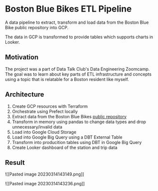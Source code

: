 # Boston Blue Bikes ETL Pipeline

A data pipeline to extract, transform and load data from the Boston Blue Bike public repository into GCP.

The data in GCP is transformed to provide tables which supports charts in Looker.

## Motivation

The project was a part of Data Talk Club's Data Engineering Zoomcamp. The goal was to learn about key parts of ETL infrastructure and concepts using a topic that is relatable for a Boston resident like myself. 

## Architecture

1. Create GCP resources with Terraform
2. Orchestrate using Prefect locally
3. Extract data from the Boston Blue Bikes [public repository](https://www.bluebikes.com/system-data)
4. Transform in memory using pandas to change data types and drop unnecessary/invalid data
5. Load into Google Cloud Storage
6. Load into Google Big Query using a DBT External Table
7. Transform into producition tables using DBT in Google Big Query
8. Create Looker dashboard of the station and trip data 

## Result



![[Pasted image 20230314143149.png]]

![[Pasted image 20230314143236.png]]